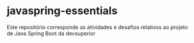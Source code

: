 # javaspring-essentials
Este repositório corresponde as atividades e desafios relativos ao projeto de Java Spring Boot da devsuperior
